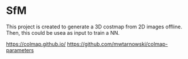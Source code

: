 # SfM
This project is created to generate a 3D costmap from 2D images offline.
Then, this could be usea as input to train a NN.

https://colmap.github.io/
https://github.com/mwtarnowski/colmap-parameters
